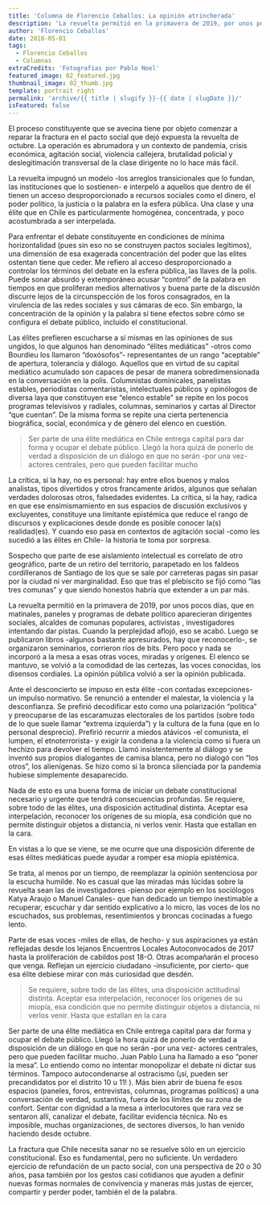 ```yaml
---
title: 'Columna de Florencio Ceballos: La opinión atrincherada'
description: 'La revuelta permitió en la primavera de 2019, por unos pocos días, que en matinales, paneles y programas de debate político aparecieran dirigentes sociales, alcaldes de comunas populares, activistas , investigadores intentando dar pistas. Cuando la perplejidad aflojó, eso se acabó.'
author: 'Florencio Ceballos'
date: 2018-05-01
tags:
  - Florencio Ceballos
  - Columnas
extraCredits: 'Fotografias por Pablo Noel'
featured_image: 02_featured.jpg
thumbnail_image: 02_thumb.jpg
template: portrait right
permalink: 'archive/{{ title | slugify }}-{{ date | slugDate }}/'
isFeatured: false
---
```

El proceso constituyente que se avecina tiene por objeto comenzar a reparar la fractura en el pacto social que dejó expuesta la revuelta de octubre. La operación es abrumadora y un contexto de pandemia, crisis económica, agitación social, violencia callejera, brutalidad policial y deslegitimación transversal de la clase dirigente no lo hace más fácil.  

La revuelta impugnó un modelo -los arreglos transicionales que lo fundan, las instituciones que lo sostienen- e interpeló a aquellos que dentro de él tienen un acceso desproporcionado a recursos sociales como el dinero, el poder político, la justicia o la palabra en la esfera pública. Una clase y una élite que en Chile es particularmente homogénea, concentrada, y poco acostumbrada a ser interpelada. 

Para enfrentar el debate constituyente en condiciones de mínima horizontalidad (pues sin eso no se construyen pactos sociales legítimos),  una dimensión de esa exagerada  concentración del poder que las elites ostentan tiene que ceder. Me refiero al acceso desproporcionado a controlar los términos del debate en la esfera pública, las llaves de la polis. Puede sonar absurdo y extemporáneo acusar “control” de la palabra en tiempos en que proliferan medios alternativos y buena parte de  la discusión discurre lejos de la circunspección de los foros consagrados, en la virulencia de las redes sociales y sus cámaras de eco. Sin embargo, la concentración de la opinión y la palabra sí tiene efectos sobre cómo se configura el debate público, incluido el constitucional.

Las élites prefieren escucharse a sí mismas en las opiniones de sus ungidos, lo que algunos han denominado “élites mediáticas” -otros como Bourdieu los llamaron “doxósofos”- representantes de un rango “aceptable” de apertura, tolerancia y diálogo. Aquellos que en virtud de su capital mediático acumulado son capaces de pesar de manera sobredimensionada en la conversación en la polis. Columnistas dominicales, panelistas estables, periodistas comentaristas,  intelectuales públicos  y opinólogos de diversa laya que constituyen ese “elenco estable” se repite en los pocos programas televisivos y radiales, columnas, seminarios y cartas al Director  “que cuentan”.  De la misma forma se repite una cierta pertenencia biográfica, social, económica y de género del elenco en cuestión. 

> Ser parte de una élite mediática en Chile entrega capital  para dar forma y ocupar el debate público. Llegó la hora quizá de ponerlo de verdad a disposición de un diálogo en que no serán -por una vez- actores centrales, pero que pueden facilitar mucho

La crítica, si la hay, no es personal: hay entre ellos buenos y malos analistas, tipos divertidos y otros francamente áridos, algunos que señalan verdades dolorosas  otros, falsedades evidentes.  La crítica, si la hay, radica en que ese ensimismamiento en sus espacios de discusión exclusivos y excluyentes, constituye una limitante epistémica que reduce el rango de discursos y  explicaciones desde donde es posible conocer la(s) realidad(es). Y cuando eso pasa en contextos de agitación social -como les sucedió a las élites en Chile- la historia te toma por sorpresa. 

Sospecho que parte de ese aislamiento intelectual es correlato de otro geográfico, parte de un retiro del territorio, parapetado en los faldeos cordilleranos de Santiago de los que se sale por carreteras pagas sin pasar por la ciudad ni ver marginalidad. Eso que tras el plebiscito se fijó como “las tres comunas” y que siendo honestos habría que extender a un par más.

La revuelta permitió en la primavera de 2019, por unos pocos días,  que en matinales,  paneles y programas de debate político aparecieran dirigentes sociales, alcaldes de comunas populares, activistas , investigadores intentando dar pistas. Cuando la perplejidad aflojó, eso se acabó. Luego se publicaron libros  -algunos bastante apresurados, hay que reconocerlo-, se organizaron seminarios, corrieron ríos de bits. Pero poco y nada se incorporó a la mesa a esas otras voces, miradas y orígenes. El elenco se mantuvo, se volvió a la comodidad  de las certezas,  las voces conocidas, los disensos cordiales. La opinión pública volvió a ser la opinión publicada. 

Ante el desconcierto se impuso en esta élite -con contadas excepciones-  un impulso normativo. Se renunció a entender el malestar, la violencia y la desconfianza. Se prefirió decodificar esto como una polarización “política” y preocuparse de las escaramuzas electorales de los partidos (sobre todo de lo que suele llamar “extrema izquierda”) y la cultura de la funa (que en lo personal desprecio). Prefirió recurrir a miedos atávicos -el comunista, el lumpen, el etnoterrorista-  y  exigir la condena a la violencia como si fuera un hechizo para devolver el tiempo. Llamó insistentemente al diálogo y se inventó sus propios dialogantes de camisa blanca, pero no dialogó con “los otros”, los alienígenas. Se hizo como si la  bronca silenciada por la pandemia hubiese simplemente desaparecido. 

Nada de esto es una buena forma de iniciar un debate constitucional  necesario y urgente que tendrá consecuencias profundas. Se requiere, sobre todo de las élites,  una disposición actitudinal distinta. Aceptar esa interpelación, reconocer los orígenes de su miopía, esa condición que no permite distinguir objetos a distancia, ni verlos venir. Hasta que estallan en la cara. 

En vistas a lo que se viene, se me ocurre que una disposición diferente de esas élites mediáticas  puede ayudar a romper esa miopía epistémica. 

Se trata, al menos por un tiempo, de reemplazar la opinión sentenciosa por la escucha humilde.  No es casual que las miradas más lúcidas sobre la revuelta sean las de investigadores -pienso por ejemplo en los sociólogos Katya Araujo o Manuel Canales-  que han dedicado un tiempo inestimable a recuperar,  escuchar y dar sentido explicativo a lo micro, las voces de los no escuchados, sus  problemas, resentimientos y broncas cocinadas a fuego lento.  

Parte de esas voces -miles de ellas, de hecho-  y sus aspiraciones ya están reflejadas desde los lejanos Encuentros Locales Autoconvocados de 2017 hasta la proliferación de cabildos post  18-O.  Otras acompañarán el proceso que venga. Reflejan un ejercicio ciudadano -insuficiente, por cierto- que esa élite debiese mirar con más curiosidad que desdén. 

> Se requiere, sobre todo de las élites,  una disposición actitudinal distinta. Aceptar esa interpelación, reconocer los orígenes de su miopía, esa condición que no permite distinguir objetos a distancia, ni verlos venir. Hasta que estallan en la cara

Ser parte de una élite mediática en Chile entrega capital  para dar forma y ocupar el debate público. Llegó la hora quizá de ponerlo de verdad a disposición de un diálogo en que no serán -por una vez- actores centrales, pero que pueden facilitar mucho.  Juan Pablo Luna ha llamado a eso “poner la mesa”. Lo entiendo como no intentar monopolizar el debate ni dictar sus términos. Tampoco autocondenarse al ostracismo (¡sí, pueden ser precandidatos por el distrito 10 u 11! ). Más bien abrir de buena fe esos espacios (paneles, foros, entrevistas, columnas, programas políticos) a una conversación de verdad, sustantiva, fuera de los límites de su zona de confort. Sentar con dignidad a la mesa a interlocutores que rara vez se sentaron allí, canalizar el debate, facilitar evidencia técnica. No es imposible, muchas organizaciones, de sectores diversos, lo han venido haciendo desde octubre.

La fractura que Chile necesita sanar no se resuelve sólo en un ejercicio constitucional. Eso es fundamental, pero no suficiente. Un verdadero ejercicio de refundación de un pacto social, con una perspectiva de 20 o 30 años, pasa también por los gestos casi cotidianos que ayuden a  definir nuevas formas normales de convivencia y maneras más justas de ejercer, compartir y perder poder, también el de la palabra.